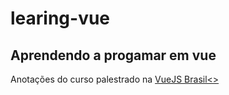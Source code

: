 # learing-vue

## Aprendendo a progamar em vue

Anotações do curso palestrado na <a href="https://treinamento.vuejsbrasil.org">VueJS Brasil<>
